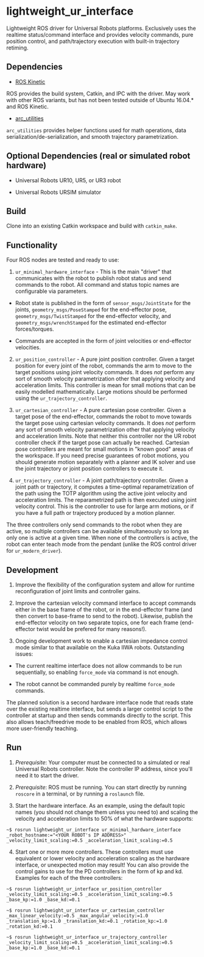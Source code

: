 # lightweight_ur_interface
Lightweight ROS driver for Universal Robots platforms. Exclusively uses the realtime status/command interface and provides velocity commands, pure position control, and path/trajectory execution with built-in trajectory retiming.

## Dependencies

- [ROS Kinetic](http://ros.org)

ROS provides the build system, Catkin, and IPC with the driver. May work with other ROS variants, but has not been tested outside of Ubuntu 16.04.* and ROS Kinetic.

- [arc_utilities](https://github.com/ToyotaResearchInstitute/arc_utilities)

`arc_utilities` provides helper functions used for math operations, data serialization/de-serialization, and smooth trajectory parametrization.

## Optional Dependencies (real or simulated robot hardware)

- Universal Robots UR10, UR5, or UR3 robot

- Universal Robots URSIM simulator

## Build

Clone into an existing Catkin workspace and build with `catkin_make`.

## Functionality

Four ROS nodes are tested and ready to use:

1. `ur_minimal_hardware_interface` - This is the main "driver" that communicates with the robot to publish robot status and send commands to the robot. All command and status topic names are configurable via parameters.

- Robot state is published in the form of `sensor_msgs/JointState` for the joints, `geometry_msgs/PoseStamped` for the end-effector pose, `geometry_msgs/TwistStamped` for the end-effector velocity, and `geometry_msgs/wrenchStamped` for the estimated end-effector forces/torques.

- Commands are accepted in the form of joint velocities or end-effector velocities.

2. `ur_position_controller` - A pure joint position controller. Given a target position for every joint of the robot, commands the arm to move to the target positions using joint velocity commands. It does *not* perform any sort of smooth velocity parametrization other that applying velocity and acceleration limits. This controller is mean for small motions that can be easily modelled mathematically. Large motions should be performed using the `ur_trajectory_controller`.

3. `ur_cartesian_controller` - A pure cartesian pose controller. Given a target pose of the end-effector, commands the robot to move towards the target pose using cartesian velocity commands. It does *not* perform any sort of smooth velocity parametrization other that applying velocity and acceleration limits. Note that neither this controller nor the UR robot controller check if the target pose can actually be reached. Cartesian pose controllers are meant for small motions in "known good" areas of the workspace. If you need precise guarantees of robot motions, you should generate motion separately with a planner and IK solver and use the joint trajectory or joint position controllers to execute it.

4. `ur_trajectory_controller` - A joint path/trajectory controller. Given a joint path or trajectory, it computes a time-optimal reparametrization of the path using the TOTP algorithm using the active joint velocity and acceleration limits. The reparametrized path is then executed using joint velocity control. This is the controller to use for large arm motions, or if you have a full path or trajectory produced by a motion planner.

The three controllers only send commands to the robot when they are active, so multiple controllers can be available simultaneously so long as only one is active at a given time. When none of the controllers is active, the robot can enter teach mode from the pendant (unlike the ROS control driver for `ur_modern_driver`).

## Development

1. Improve the flexibility of the configuration system and allow for runtime reconfiguration of joint limits and controller gains.

2. Improve the cartesian velocity command interface to accept commands either in the base frame of the robot, or in the end-effector frame (and then convert to base-frame to send to the robot). Likewise, publish the end-effector velocity on two separate topics, one for each frame (end-effector twist would be prefered for many reasons!).

3. Ongoing development work to enable a cartesian impedance control mode similar to that available on the Kuka IIWA robots. Outstanding issues:

- The current realtime interface does not allow commands to be run sequentially, so enabling `force_mode` via command is not enough.

- The robot cannot be commanded purely by realtime `force_mode` commands.

The planned solution is a second hardware interface node that reads state over the existing realtime interface, but sends a larger control script to the controller at startup and then sends commands directly to the script. This also allows teach/freedrive mode to be enabled from ROS, which allows more user-friendly teaching.

## Run

1. *Prerequisite*: Your computer must be connected to a simulated or real Universal Robots controller. Note the controller IP address, since you'll need it to start the driver.

2. *Prerequisite*: ROS must be running. You can start directly by running `roscore` in a terminal, or by running a `roslaunch` file.

3. Start the hardware interface. As an example, using the default topic names (you should not change them unless you need to) and scaling the velocity and acceleration limits to 50% of what the hardware supports:

```
~$ rosrun lightweight_ur_interface ur_minimal_hardware_interface _robot_hostname:="<YOUR ROBOT's IP ADDRESS>" _velocity_limit_scaling:=0.5 _acceleration_limit_scaling:=0.5
```

4. Start one or more more controllers. These controllers must use equivalent or lower velocity and acceleration scaling as the hardware interface, or unexpected motion may result! You can also provide the control gains to use for the PD controllers in the form of kp and kd. Examples for each of the three controllers:

```
~$ rosrun lightweight_ur_interface ur_position_controller _velocity_limit_scaling:=0.5 _acceleration_limit_scaling:=0.5 _base_kp:=1.0 _base_kd:=0.1

```
```
~$ rosrun lightweight_ur_interface ur_cartesian_controller _max_linear_velocity:=0.5 _max_angular_velocity:=1.0 _translation_kp:=1.0 _translation_kd:=0.1 _rotation_kp:=1.0 _rotation_kd:=0.1
```
```
~$ rosrun lightweight_ur_interface ur_trajectory_controller _velocity_limit_scaling:=0.5 _acceleration_limit_scaling:=0.5 _base_kp:=1.0 _base_kd:=0.1
```
